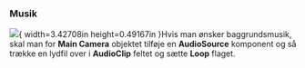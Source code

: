 ### Musik

![](media/image55.png){ width=3.42708in height=0.49167in }Hvis man ønsker
baggrundsmusik, skal man for **Main Camera** objektet tilføje en
**AudioSource** komponent og så trække en lydfil over i **AudioClip**
feltet og sætte **Loop** flaget.

